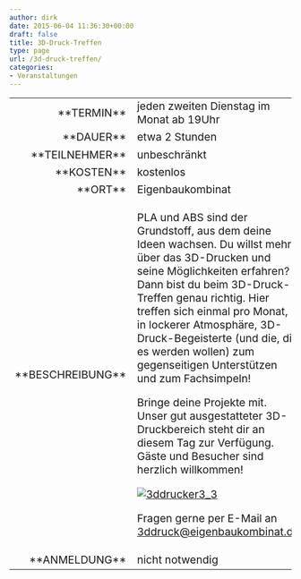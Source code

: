 ```yaml
---
author: dirk
date: 2015-06-04 11:36:30+00:00
draft: false
title: 3D-Druck-Treffen
type: page
url: /3d-druck-treffen/
categories:
- Veranstaltungen
---
```


<table >
<tbody style="font-size: 1.2em;" >
<tr >

<td style="width: 20%; text-align: right;" >**TERMIN**
</td>

<td style="text-align: left;" >jeden zweiten Dienstag im Monat ab 19Uhr
</td>
</tr>
<tr >

<td style="width: 20%; text-align: right;" >**DAUER**
</td>

<td style="text-align: left;" >etwa 2 Stunden
</td>
</tr>
<tr >

<td style="width: 20%; text-align: right;" >**TEILNEHMER**
</td>

<td style="text-align: left;" >unbeschränkt
</td>
</tr>
<tr >

<td style="width: 20%; text-align: right;" >**KOSTEN**
</td>

<td style="text-align: left;" >kostenlos
</td>
</tr>
<tr >

<td style="width: 20%; text-align: right;" >**ORT**
</td>

<td style="text-align: left;" >Eigenbaukombinat
</td>
</tr>
<tr >

<td style="width: 20%; text-align: right;" >**BESCHREIBUNG**
</td>

<td style="text-align: left;" >


PLA und ABS sind der Grundstoff, aus dem deine Ideen wachsen. Du willst mehr über das 3D-Drucken und seine Möglichkeiten erfahren? Dann bist du beim 3D-Druck-Treffen genau richtig. Hier treffen sich einmal pro Monat, in lockerer Atmosphäre, 3D-Druck-Begeisterte (und die, die es werden wollen) zum gegenseitigen Unterstützen und zum Fachsimpeln!




Bringe deine Projekte mit. Unser gut ausgestatteter 3D-Druckbereich steht dir an diesem Tag zur Verfügung. Gäste und Besucher sind herzlich willkommen!


[![3ddrucker3_3](https://eigenbaukombinat.de/wp-content/uploads/2014/04/3ddrucker3_3.jpg)
](https://eigenbaukombinat.de/wp-content/uploads/2014/04/3ddrucker3_3.jpg)

Fragen gerne per E-Mail an [3ddruck@eigenbaukombinat.de](mailto:3ddruck@eigenbaukombinat.de)
</td>
</tr>
<tr >

<td style="width: 20%; text-align: right;" >**ANMELDUNG**
</td>

<td style="text-align: left;" >nicht notwendig
</td>
</tr>
</tbody>
</table>
